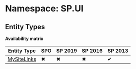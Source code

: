 # Namespace: SP.UI

## Entity Types

**Availability matrix**

Entity Type | SPO | SP 2019 | SP 2016 | SP 2013
----------|-----|---------|---------|--------
[MySiteLinks](./EntityTypes/MySiteLinks.md) | ✖ | ✖ | ✖ | ✔
